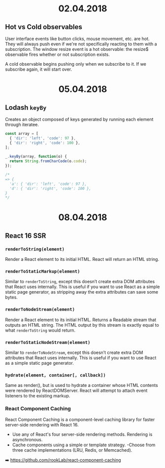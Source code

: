 <h1 align="center">02.04.2018</h1>

## Hot vs Cold observables

User interface events like button clicks, mouse movement, etc. are hot. 
They will always push even if we're not specifically reacting to them with a subscription. 
The window resize event is a hot observable: the resize$ observable fires whether or not subscription exists.

A cold observable begins pushing only when we subscribe to it. If we subscribe again, it will start over.

<h1 align="center">05.04.2018</h1>

## Lodash `keyBy`

Creates an object composed of keys generated by running each element through iteratee.

```js
const array = [
  { 'dir': 'left', 'code': 97 },
  { 'dir': 'right', 'code': 100 },
];
 
_.keyBy(array, function(o) {
  return String.fromCharCode(o.code);
});

/* 
=> { 
  'a': { 'dir': 'left', 'code': 97 },
  'd': { 'dir': 'right', 'code': 100 },
}
*/
```

<h1 align="center">08.04.2018</h1>

## React 16 SSR

### `renderToString(element)`

Render a React element to its initial HTML. React will return an HTML string. 

### `renderToStaticMarkup(element)`

Similar to `renderToString`, except this doesn’t create extra DOM attributes that React uses internally. This is useful if you want to use React as a simple static page generator, as stripping away the extra attributes can save some bytes.

### `renderToNodeStream(element)`

Render a React element to its initial HTML. Returns a Readable stream that outputs an HTML string. The HTML output by this stream is exactly equal to what `renderToString` would return.

### `renderToStaticNodeStream(element)`

Similar to `renderToNodeStream`, except this doesn’t create extra DOM attributes that React uses internally. This is useful if you want to use React as a simple static page generator.

### `hydrate(element, container[, callback])`

Same as render(), but is used to hydrate a container whose HTML contents were rendered by ReactDOMServer. React will attempt to attach event listeners to the existing markup.

### React Component Caching

React Component Caching is a component-level caching library for faster server-side rendering with React 16.

- Use any of React's four server-side rendering methods. Rendering is asynchronous.
- Cache components using a simple or template strategy.
-Choose from three cache implementations (LRU, Redis, or Memcached).

:arrow_right: https://github.com/rookLab/react-component-caching
